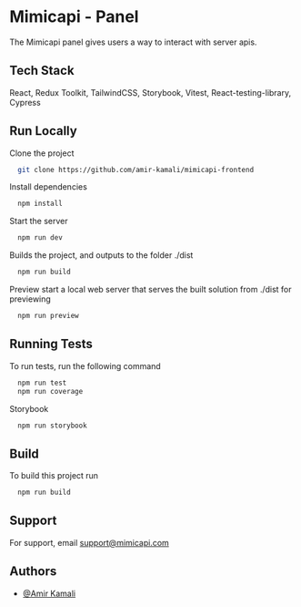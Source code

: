# Mimicapi - Panel

The Mimicapi panel gives users a way to interact with server apis.

## Tech Stack

React, Redux Toolkit, TailwindCSS, Storybook, Vitest, React-testing-library, Cypress

## Run Locally

Clone the project

```bash
  git clone https://github.com/amir-kamali/mimicapi-frontend
```

Install dependencies

```bash
  npm install
```

Start the server

```bash
  npm run dev
```

Builds the project, and outputs to the folder ./dist

```bash
  npm run build
```

Preview start a local web server that serves the built solution from ./dist for previewing

```bash
  npm run preview
```

## Running Tests

To run tests, run the following command

```bash
  npm run test
  npm run coverage
```

Storybook

```bash
  npm run storybook
```

## Build

To build this project run

```bash
  npm run build
```

## Support

For support, email support@mimicapi.com

## Authors

- [@Amir Kamali](https://www.github.com/Amir-Kamali)

